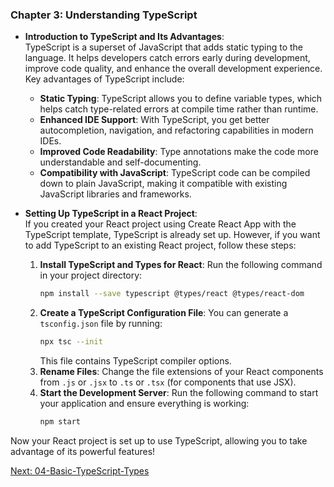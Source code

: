 ### Chapter 3: Understanding TypeScript

- **Introduction to TypeScript and Its Advantages**:  
  TypeScript is a superset of JavaScript that adds static typing to the language. It helps developers catch errors early during development, improve code quality, and enhance the overall development experience. Key advantages of TypeScript include:
  - **Static Typing**: TypeScript allows you to define variable types, which helps catch type-related errors at compile time rather than runtime.
  - **Enhanced IDE Support**: With TypeScript, you get better autocompletion, navigation, and refactoring capabilities in modern IDEs.
  - **Improved Code Readability**: Type annotations make the code more understandable and self-documenting.
  - **Compatibility with JavaScript**: TypeScript code can be compiled down to plain JavaScript, making it compatible with existing JavaScript libraries and frameworks.

- **Setting Up TypeScript in a React Project**:  
  If you created your React project using Create React App with the TypeScript template, TypeScript is already set up. However, if you want to add TypeScript to an existing React project, follow these steps:
  1. **Install TypeScript and Types for React**: Run the following command in your project directory:
     ```bash
     npm install --save typescript @types/react @types/react-dom
     ```
  2. **Create a TypeScript Configuration File**: You can generate a `tsconfig.json` file by running:
     ```bash
     npx tsc --init
     ```
     This file contains TypeScript compiler options.
  3. **Rename Files**: Change the file extensions of your React components from `.js` or `.jsx` to `.ts` or `.tsx` (for components that use JSX).
  4. **Start the Development Server**: Run the following command to start your application and ensure everything is working:
     ```bash
     npm start
     ```

Now your React project is set up to use TypeScript, allowing you to take advantage of its powerful features!

[Next: 04-Basic-TypeScript-Types](04-Basic-TypeScript-Types.md)